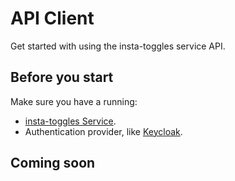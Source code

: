 # API Client

Get started with using the insta-toggles service API.

## Before you start

Make sure you have a running:
- [insta-toggles Service](service).
- Authentication provider, like [Keycloak](https://www.keycloak.org/).

## Coming soon
